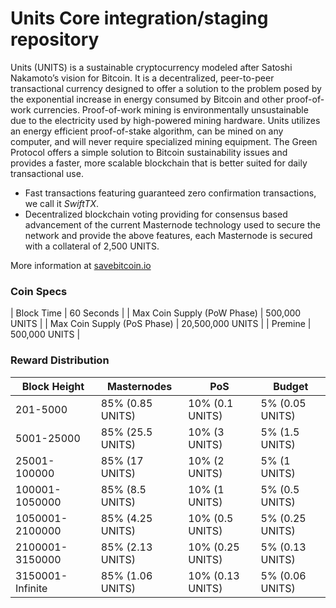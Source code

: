 Units Core integration/staging repository
=================================================

Units (UNITS) is a sustainable cryptocurrency modeled after Satoshi Nakamoto’s vision for Bitcoin. It is a decentralized, peer-to-peer transactional currency designed to offer a solution to the problem posed by the exponential increase in energy consumed by Bitcoin and other proof-of-work currencies. Proof-of-work mining is environmentally unsustainable due to the electricity used by high-powered mining hardware. Units utilizes an energy efficient proof-of-stake algorithm, can be mined on any computer, and will never require specialized mining equipment. The Green Protocol offers a simple solution to Bitcoin sustainability issues and provides a faster, more scalable blockchain that is better suited for daily transactional use.

- Fast transactions featuring guaranteed zero confirmation transactions, we call it _SwiftTX_.
- Decentralized blockchain voting providing for consensus based advancement of the current Masternode
  technology used to secure the network and provide the above features, each Masternode is secured
  with a collateral of 2,500 UNITS.

More information at [savebitcoin.io](http://www.savebitcoin.io)

### Coin Specs
| Block Time                  | 60 Seconds      |
| Max Coin Supply (PoW Phase) | 500,000 UNITS    |
| Max Coin Supply (PoS Phase) | 20,500,000 UNITS |
| Premine                     | 500,000 UNITS    |

### Reward Distribution

| **Block Height** | **Masternodes**  | **PoS**          | **Budget**      |
|------------------|------------------|------------------|-----------------|
| 201-5000         | 85% (0.85 UNITS)  | 10% (0.1 UNITS)   | 5% (0.05 UNITS)  |
| 5001-25000       | 85% (25.5 UNITS)  | 10% (3 UNITS)     | 5% (1.5 UNITS)   |
| 25001-100000     | 85% (17 UNITS)    | 10% (2 UNITS)     | 5% (1 UNITS)     |
| 100001-1050000   | 85% (8.5 UNITS)   | 10% (1 UNITS)     | 5% (0.5 UNITS)   |
| 1050001-2100000  | 85% (4.25 UNITS)  | 10% (0.5 UNITS)   | 5% (0.25 UNITS)  |
| 2100001-3150000  | 85% (2.13 UNITS)  | 10% (0.25 UNITS)  | 5% (0.13 UNITS)  |
| 3150001-Infinite | 85% (1.06 UNITS)  | 10% (0.13 UNITS)  | 5% (0.06 UNITS)  |
